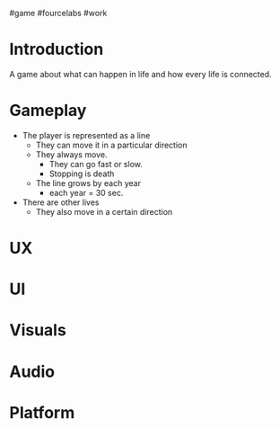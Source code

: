 #game #fourcelabs #work 

Introduction
==
A game about what can happen in life and how every life is connected.

Gameplay
==
- The player is represented as a line
	- They can move it in a particular direction
	- They always move.
		- They can go fast or slow.
		- Stopping is death
	- The line grows by each year
		- each year = 30 sec. 
- There are other lives
	- They also move in a certain direction

UX
==

UI
==

Visuals
==

Audio
==

Platform
==


